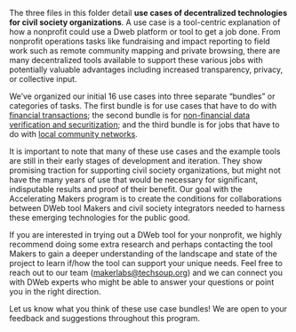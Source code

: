 The three files in this folder detail **use cases of decentralized technologies for civil society organizations**. A use case is a tool-centric explanation of how a nonprofit could use a Dweb platform or tool to get a job done. From nonprofit operations tasks like fundraising and impact reporting to field work such as remote community mapping and private browsing, there are many decentralized tools available to support these various jobs with potentially valuable advantages including increased transparency, privacy, or collective input.

We’ve organized our initial 16 use cases into three separate “bundles” or categories of tasks. The first bundle is for use cases that have to do with [financial transactions](https://github.com/CaravanStudios/PublicGoodAppHouse/blob/70b4cd0afdd308e8a3e7f1c34b98d0d687ef24fd/AcceleratingMakers/UseCases/FinancialTransactions.md); the second bundle is for [non-financial data verification and securitization](https://github.com/CaravanStudios/PublicGoodAppHouse/blob/70b4cd0afdd308e8a3e7f1c34b98d0d687ef24fd/AcceleratingMakers/UseCases/DataSecuritizationandVerification.md); and the third bundle is for jobs that have to do with [local community networks](https://github.com/CaravanStudios/PublicGoodAppHouse/blob/70b4cd0afdd308e8a3e7f1c34b98d0d687ef24fd/AcceleratingMakers/UseCases/LocalCommunityPeer2PeerNetworks.md).

It is important to note that many of these use cases and the example tools are still in their early stages of development and iteration. They show promising traction for supporting civil society organizations, but might not have the many years of use that would be necessary for significant, indisputable results and proof of their benefit. Our goal with the Accelerating Makers program is to create the conditions for collaborations between DWeb tool Makers and civil society integrators needed to harness these emerging technologies for the public good.

If you are interested in trying out a DWeb tool for your nonprofit, we highly recommend doing some extra research and perhaps contacting the tool Makers to gain a deeper understanding of the landscape and state of the project to learn if/how the tool can support your unique needs. Feel free to reach out to our team (makerlabs@techsoup.org) and we can connect you with DWeb experts who might be able to answer your questions or point you in the right direction.

Let us know what you think of these use case bundles! We are open to your feedback and suggestions throughout this program. 
